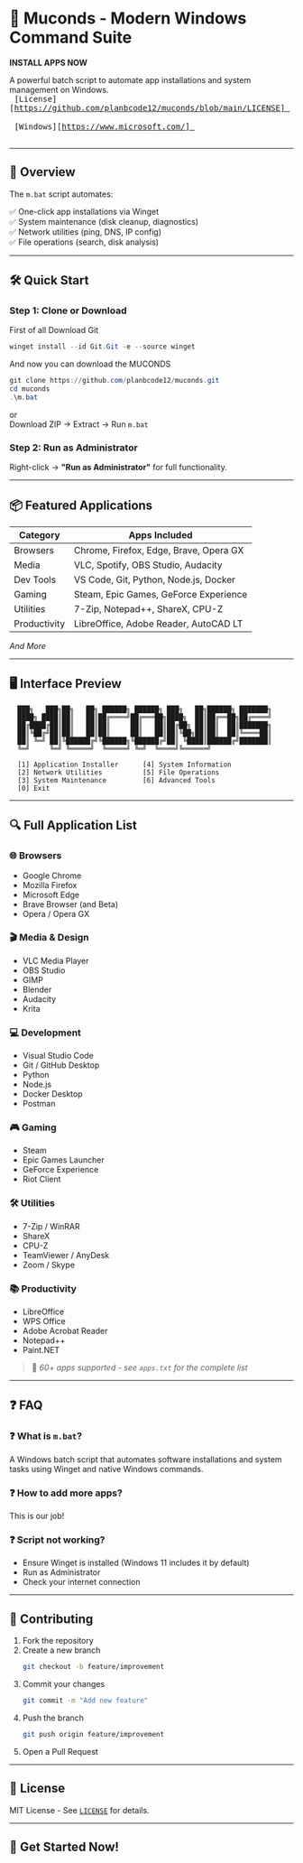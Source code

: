 # 🚀 Muconds - Modern Windows Command Suite

**INSTALL APPS NOW**

A powerful batch script to automate app installations and system management on Windows.
<kbd> <br> [License][https://github.com/planbcode12/muconds/blob/main/LICENSE] <br> </kbd>
<kbd> <br> [Windows][https://www.microsoft.com/] <br> </kbd>

----

## 📖 Overview

The `m.bat` script automates:

✅ One-click app installations via Winget  
✅ System maintenance (disk cleanup, diagnostics)  
✅ Network utilities (ping, DNS, IP config)  
✅ File operations (search, disk analysis)

---

## 🛠️ Quick Start

### Step 1: Clone or Download
First of all Download Git
```powershell
winget install --id Git.Git -e --source winget
```
And now you can download the MUCONDS
```powershell
git clone https://github.com/planbcode12/muconds.git
cd muconds
.\m.bat
```

or  
Download ZIP → Extract → Run `m.bat`

### Step 2: Run as Administrator

Right-click → **"Run as Administrator"** for full functionality.

---

## 📦 Featured Applications

| Category      | Apps Included                                       |
|---------------|------------------------------------------------------|
| Browsers      | Chrome, Firefox, Edge, Brave, Opera GX              |
| Media         | VLC, Spotify, OBS Studio, Audacity                  |
| Dev Tools     | VS Code, Git, Python, Node.js, Docker               |
| Gaming        | Steam, Epic Games, GeForce Experience               |
| Utilities     | 7-Zip, Notepad++, ShareX, CPU-Z                     |
| Productivity  | LibreOffice, Adobe Reader, AutoCAD LT               |

*And More*

---

## 🖥️ Interface Preview

```
  ███╗   ███╗██╗   ██╗ ██████╗ ██████╗ ███╗   ██╗██████╗ ███████╗
  ████╗ ████║██║   ██║██╔════╝██╔═══██╗████╗  ██║██╔══██╗██╔════╝
  ██╔████╔██║██║   ██║██║     ██║   ██║██╔██╗ ██║██║  ██║███████╗
  ██║╚██╔╝██║██║   ██║██║     ██║   ██║██║╚██╗██║██║  ██║╚════██║
  ██║ ╚═╝ ██║╚██████╔╝╚██████╗╚██████╔╝██║ ╚████║██████╔╝███████║
  ╚═╝     ╚═╝ ╚═════╝  ╚═════╝ ╚═╝  ╚════╝╚══════╝

  [1] Application Installer      [4] System Information
  [2] Network Utilities          [5] File Operations
  [3] System Maintenance         [6] Advanced Tools
  [0] Exit
```

---

## 🔍 Full Application List

### 🌐 Browsers
- Google Chrome  
- Mozilla Firefox  
- Microsoft Edge  
- Brave Browser (and Beta)  
- Opera / Opera GX  

### 🎬 Media & Design
- VLC Media Player  
- OBS Studio  
- GIMP  
- Blender  
- Audacity  
- Krita  

### 💻 Development
- Visual Studio Code  
- Git / GitHub Desktop  
- Python  
- Node.js  
- Docker Desktop  
- Postman  

### 🎮 Gaming
- Steam  
- Epic Games Launcher  
- GeForce Experience  
- Riot Client  

### 🛠️ Utilities
- 7-Zip / WinRAR  
- ShareX  
- CPU-Z  
- TeamViewer / AnyDesk  
- Zoom / Skype  

### 📚 Productivity
- LibreOffice  
- WPS Office  
- Adobe Acrobat Reader  
- Notepad++  
- Paint.NET  

> 📁 *60+ apps supported - see `apps.txt` for the complete list*

---

## ❓ FAQ

### ❓ What is `m.bat`?
A Windows batch script that automates software installations and system tasks using Winget and native Windows commands.

### ❓ How to add more apps?
This is our job!

### ❓ Script not working?
- Ensure Winget is installed (Windows 11 includes it by default)
- Run as Administrator
- Check your internet connection

---

## 🤝 Contributing

1. Fork the repository  
2. Create a new branch  
   ```bash
   git checkout -b feature/improvement
   ```
3. Commit your changes  
   ```bash
   git commit -m "Add new feature"
   ```
4. Push the branch  
   ```bash
   git push origin feature/improvement
   ```
5. Open a Pull Request

---

## 📜 License

MIT License - See [`LICENSE`](LICENSE) for details.

---

## 🎉 Get Started Now!
